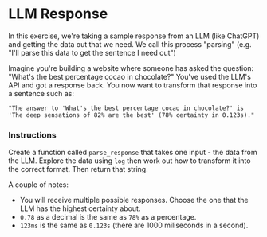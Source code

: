 # LLM Response

In this exercise, we're taking a sample response from an LLM (like ChatGPT) and getting the data out that we need.
We call this process "parsing" (e.g. "I'll parse this data to get the sentence I need out")

Imagine you're building a website where someone has asked the question: "What's the best percentage cocao in chocolate?"
You've used the LLM's API and got a response back.
You now want to transform that response into a sentence such as:

```jikiscript
"The answer to 'What's the best percentage cocao in chocolate?' is 'The deep sensations of 82% are the best' (78% certainty in 0.123s)."
```

### Instructions

Create a function called `parse_response` that takes one input - the data from the LLM.
Explore the data using `log` then work out how to transform it into the correct format.
Then return that string.

A couple of notes:

- You will receive multiple possible responses. Choose the one that the LLM has the highest certainty about.
- `0.78` as a decimal is the same as `78%` as a percentage.
- `123ms` is the same as `0.123s` (there are 1000 miliseconds in a second).
